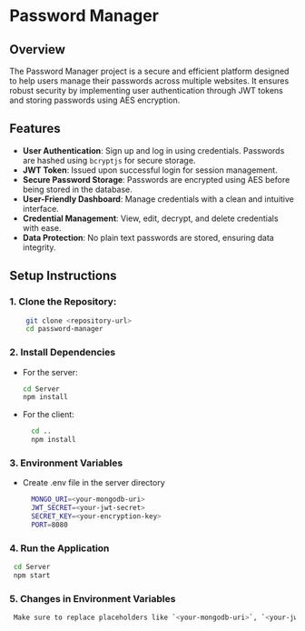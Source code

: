 # Password Manager

## Overview

The Password Manager project is a secure and efficient platform designed to help users manage their passwords across multiple websites. It ensures robust security by implementing user authentication through JWT tokens and storing passwords using AES encryption.

## Features

- **User Authentication**: Sign up and log in using credentials. Passwords are hashed using `bcryptjs` for secure storage.
- **JWT Token**: Issued upon successful login for session management.
- **Secure Password Storage**: Passwords are encrypted using AES before being stored in the database.
- **User-Friendly Dashboard**: Manage credentials with a clean and intuitive interface.
- **Credential Management**: View, edit, decrypt, and delete credentials with ease.
- **Data Protection**: No plain text passwords are stored, ensuring data integrity.

## Setup Instructions

### 1. Clone the Repository:

```bash
    git clone <repository-url>
    cd password-manager
```

### 2. Install Dependencies

- For the server:
  ```bash
  cd Server
  npm install
  ```
- For the client:
  ```bash
    cd ..
    npm install
  ```

### 3. Environment Variables

- Create .env file in the server directory
  ```bash
    MONGO_URI=<your-mongodb-uri>
    JWT_SECRET=<your-jwt-secret>
    SECRET_KEY=<your-encryption-key>
    PORT=8080
  ```
### 4. Run the Application
   ```bash
    cd Server
    npm start
```

### 5. Changes in Environment Variables
   ```bash
    Make sure to replace placeholders like `<your-mongodb-uri>`, `<your-jwt-secret>`, and `<your-encryption-key>` with actual values relevant to your project.

```